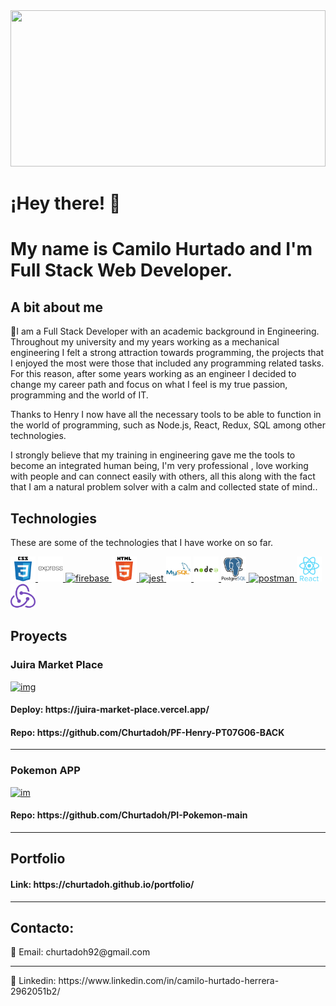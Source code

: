 <img width="100%" height="250px" src="https://res.cloudinary.com/du2st58lj/image/upload/v1669077378/Camilo_Banner_rwqhyp.jpg">

<h1>¡Hey there! 👋</h1>
<h1>My name is Camilo Hurtado and I'm Full Stack Web Developer.</h1>


<h2>A bit about me</h2>
<p>📢I am a Full Stack Developer with an academic background in Engineering. Throughout my university and my years working as a mechanical engineering I felt a strong attraction towards programming, the projects that I enjoyed the most were those that included any programming related tasks. For this reason, after some years working as an engineer I decided to change my career path and focus on what I feel is my true passion, programming and the world of IT. 

Thanks to Henry I now have all the necessary tools to be able to function in the world of programming, such as Node.js, React, Redux, SQL among other technologies.

I strongly believe that my training in engineering gave me the tools to become an integrated human being, I'm very professional , love working with people and can connect easily with others, all this along with the fact that I am a natural problem solver with a calm and collected state of mind..</p>

<h2>Technologies</h2>
<p>These are some of the technologies that I have worke on so far.</p>


<p align="left" dir="auto"> 
<a href="https://www.w3schools.com/css/" rel="nofollow"> <img src="https://raw.githubusercontent.com/devicons/devicon/master/icons/css3/css3-original-wordmark.svg" alt="css3" width="40" height="40" style="max-width: 100%;"> </a> 
<a href="https://expressjs.com" rel="nofollow"> <img src="https://raw.githubusercontent.com/devicons/devicon/master/icons/express/express-original-wordmark.svg" alt="express" width="40" height="40" style="max-width: 100%;"> </a> 
<a href="https://firebase.google.com/" rel="nofollow"> <img src="https://camo.githubusercontent.com/dd4b2422ed3bfc9da88c43d18550375c66f9584327dff7ecc19315ce50b96f07/68747470733a2f2f7777772e766563746f726c6f676f2e7a6f6e652f6c6f676f732f66697265626173652f66697265626173652d69636f6e2e737667" alt="firebase" width="40" height="40" data-canonical-src="https://www.vectorlogo.zone/logos/firebase/firebase-icon.svg" style="max-width: 100%;"> </a> 
<a href="https://www.w3.org/html/" rel="nofollow"> <img src="https://raw.githubusercontent.com/devicons/devicon/master/icons/html5/html5-original-wordmark.svg" alt="html5" width="40" height="40" style="max-width: 100%;"> </a> 
<a href="https://jestjs.io" rel="nofollow"> <img src="https://camo.githubusercontent.com/ce0a32825268b09cd5e0fc7c2a09c587a708491427cb794cade8f1866f7284c6/68747470733a2f2f7777772e766563746f726c6f676f2e7a6f6e652f6c6f676f732f6a6573746a73696f2f6a6573746a73696f2d69636f6e2e737667" alt="jest" width="40" height="40" data-canonical-src="https://www.vectorlogo.zone/logos/jestjsio/jestjsio-icon.svg" style="max-width: 100%;"> </a> 
<a href="https://www.mysql.com/" rel="nofollow"> <img src="https://raw.githubusercontent.com/devicons/devicon/master/icons/mysql/mysql-original-wordmark.svg" alt="mysql" width="40" height="40" style="max-width: 100%;"> </a>
<a href="https://nodejs.org" rel="nofollow"> <img src="https://raw.githubusercontent.com/devicons/devicon/master/icons/nodejs/nodejs-original-wordmark.svg" alt="nodejs" width="40" height="40" style="max-width: 100%;"> </a> 
<a href="https://www.postgresql.org" rel="nofollow"> <img src="https://raw.githubusercontent.com/devicons/devicon/master/icons/postgresql/postgresql-original-wordmark.svg" alt="postgresql" width="40" height="40" style="max-width: 100%;"> </a>
<a href="https://postman.com" rel="nofollow"> <img src="https://camo.githubusercontent.com/93b32389bf746009ca2370de7fe06c3b5146f4c99d99df65994f9ced0ba41685/68747470733a2f2f7777772e766563746f726c6f676f2e7a6f6e652f6c6f676f732f676574706f73746d616e2f676574706f73746d616e2d69636f6e2e737667" alt="postman" width="40" height="40" data-canonical-src="https://www.vectorlogo.zone/logos/getpostman/getpostman-icon.svg" style="max-width: 100%;"> </a> 
<a href="https://reactjs.org/" rel="nofollow"> <img src="https://raw.githubusercontent.com/devicons/devicon/master/icons/react/react-original-wordmark.svg" alt="react" width="40" height="40" style="max-width: 100%;"> </a> 
<a href="https://redux.js.org" rel="nofollow"> <img src="https://raw.githubusercontent.com/devicons/devicon/master/icons/redux/redux-original.svg" alt="redux" width="40" height="40" style="max-width: 100%;"> </a> 

<h2> Proyects </h2>

<h3> Juira Market Place </h3>
<a href="https://juira-market-place.vercel.app/"><img src="https://res.cloudinary.com/du2st58lj/image/upload/v1669080134/Juira_chaihx.jpg" alt="img"></a>
<h4> Deploy: https://juira-market-place.vercel.app/ </h4>
<h4> Repo: https://github.com/Churtadoh/PF-Henry-PT07G06-BACK </h4>
<hr></hr>
<h3> Pokemon APP </h3>
<a href="https://github.com/MoyanoJuan/Part04---PI-FOODS"><img src="https://res.cloudinary.com/du2st58lj/image/upload/v1669081838/Pokemon_tfyjqp.jpg" alt="im"></a>
<h4>Repo: https://github.com/Churtadoh/PI-Pokemon-main </h4>

<hr></hr>

<h2> Portfolio </h2>
<h4> Link: https://churtadoh.github.io/portfolio/ </h4>

<hr></hr>

<h2>Contacto:</h2>
📧 Email: churtadoh92@gmail.com 
<hr></hr>
📝 Linkedin: https://www.linkedin.com/in/camilo-hurtado-herrera-2962051b2/